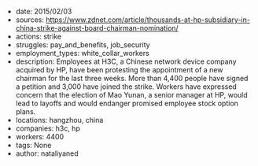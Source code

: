 - date: 2015/02/03
- sources: https://www.zdnet.com/article/thousands-at-hp-subsidiary-in-china-strike-against-board-chairman-nomination/
- actions: strike
- struggles: pay_and_benefits, job_security
- employment_types: white_collar_workers
- description: Employees at H3C, a Chinese network device company acquired by HP, have been protesting the appointment of a new chairman for the last three weeks. More than 4,400 people have signed a petition and 3,000 have joined the strike. Workers have expressed concern that the election of Mao Yunan, a senior manager at HP, would lead to layoffs and would endanger promised employee stock option plans.
- locations: hangzhou, china
- companies: h3c, hp
- workers: 4400
- tags: None
- author: nataliyaned
